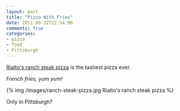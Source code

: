 ```yaml
---
layout: post
title: "Pizza With Fries"
date: 2011-09-22T22:54:00
comments: true
categories:
- pizza
- food
- Pittsburgh
---
```

[Rialto's ranch steak pizza](http://rialto-pizza.com/specialtypizza.html) is the tastiest pizza ever.

<!--more-->

*French fries, yum yum!*

{% img /images/ranch-steak-pizza.jpg Rialto's ranch steak pizza %}

Only in Pittsburgh?
